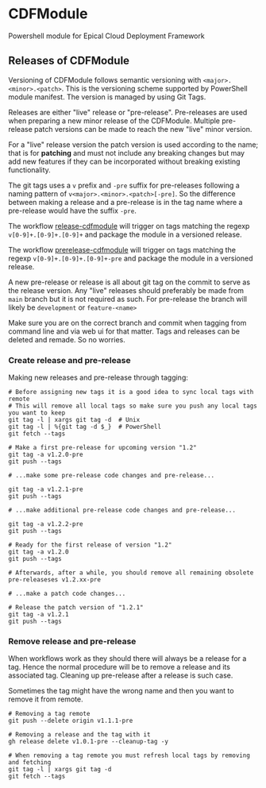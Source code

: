 # CDFModule

Powershell module for Epical Cloud Deployment Framework

## Releases of CDFModule

Versioning of CDFModule follows semantic versioning with `<major>.<minor>.<patch>`. This is the versioning scheme supported by PowerShell module manifest. The version is managed by using Git Tags.

Releases are either "live" release or "pre-release". Pre-releases are used when preparing a new minor release of the CDFModule. Multiple pre-release patch versions can be made to reach the new "live" minor version.

For a "live" release version the patch version is used according to the name; that is for **patching** and must not include any breaking changes but may add new features if they can be incorporated without breaking existing functionality.

The git tags uses a `v` prefix and `-pre` suffix for pre-releases following a naming pattern of `v<major>.<minor>.<patch>[-pre]`.
So the difference between making a release and a pre-release is in the tag name where a pre-release would have the suffix `-pre`.

The workflow [release-cdfmodule](.github/workflows/release-cdfmodule.yaml) will trigger on tags matching the regexp `v[0-9]+.[0-9]+.[0-9]+` and package the module in a versioned release.

The workflow [prerelease-cdfmodule](.github/workflows/prerelease-cdfmodule.yaml) will trigger on tags matching the regexp `v[0-9]+.[0-9]+.[0-9]+-pre` and package the module in a versioned release.

A new pre-release or release is all about git tag on the commit to serve as the release version. Any "live" releases should preferably be made from `main` branch but it is not required as such. For pre-release the branch will likely be `development` or `feature-<name>`

Make sure you are on the correct branch and commit when tagging from command line and via web ui for that matter. Tags and releases can be deleted and remade. So no worries.

### Create release and pre-release

Making new releases and pre-release through tagging:

```shell
# Before assigning new tags it is a good idea to sync local tags with remote
# This will remove all local tags so make sure you push any local tags you want to keep
git tag -l | xargs git tag -d  # Unix
git tag -l | %{git tag -d $_}  # PowerShell
git fetch --tags

# Make a first pre-release for upcoming version "1.2"
git tag -a v1.2.0-pre
git push --tags

# ...make some pre-release code changes and pre-release...

git tag -a v1.2.1-pre
git push --tags

# ...make additional pre-release code changes and pre-release...

git tag -a v1.2.2-pre
git push --tags

# Ready for the first release of version "1.2"
git tag -a v1.2.0
git push --tags

# Afterwards, after a while, you should remove all remaining obsolete pre-releaseses v1.2.xx-pre

# ...make a patch code changes...

# Release the patch version of "1.2.1"
git tag -a v1.2.1
git push --tags

```

### Remove release and pre-release

When workflows work as they should there will always be a release for a tag. Hence the normal procedure will be to remove a release and its associated tag. Cleaning up pre-release after a release is such case.

Sometimes the tag might have the wrong name and then you want to remove it from remote.

```shell
# Removing a tag remote
git push --delete origin v1.1.1-pre

# Removing a release and the tag with it
gh release delete v1.0.1-pre --cleanup-tag -y

# When removing a tag remote you must refresh local tags by removing and fetching
git tag -l | xargs git tag -d
git fetch --tags

```
